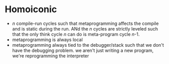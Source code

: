 Homoiconic
===

* _n_ compile-run cycles such that metaprogramming affects the compile and is static during the run. ANd the _n_ cycles are strictly leveled such that the only think cycle _n_ can do is meta-program cycle _n_-1.
* metaprogramming is always local
* metaprogramming always tied to the debugger/stack such that we don't have the debugging problem. we aren't just writing a new program, we're reprogramming the interpreter